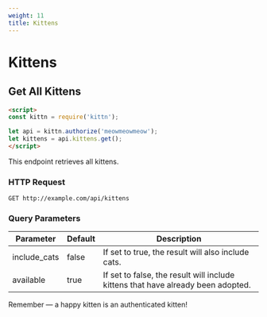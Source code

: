 ```yaml
---
weight: 11
title: Kittens
---
```


# Kittens

## Get All Kittens

```html
<script>
const kittn = require('kittn');

let api = kittn.authorize('meowmeowmeow');
let kittens = api.kittens.get();
</script>
```

This endpoint retrieves all kittens.

### HTTP Request

`GET http://example.com/api/kittens`

### Query Parameters

Parameter | Default | Description
--------- | ------- | -----------
include_cats | false | If set to true, the result will also include cats.
available | true | If set to false, the result will include kittens that have already been adopted.

<aside class="success">
Remember — a happy kitten is an authenticated kitten!
</aside>
